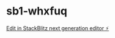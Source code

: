 # sb1-whxfuq

[Edit in StackBlitz next generation editor ⚡️](https://stackblitz.com/~/github.com/nuggbugg/sb1-whxfuq)